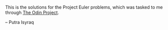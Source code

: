This is the solutions for the Project Euler problems, which was tasked to me through [The Odin Project](theodinproject.com).

– Putra Isyraq